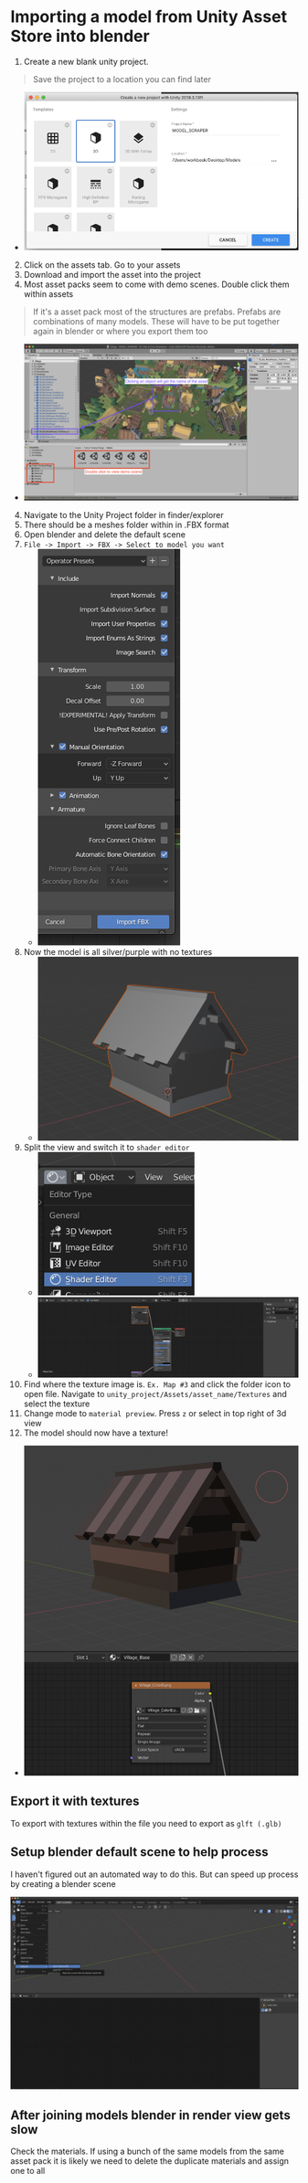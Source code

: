 # Importing a model from Unity Asset Store into blender

1. Create a new blank unity project. 
> Save the project to a location you can find later
   
   - ![unity create blank](./images/unity_create_blank.png)

2. Click on the assets tab. Go to your assets
3. Download and import the asset into the project
4. Most asset packs seem to come with demo scenes. Double click them within assets 
> If it's a asset pack most of the structures are prefabs. Prefabs are combinations of many models. These will have to be put together again in blender or where you export them too
   
   - ![unity asset name](./images/unity_asset_name.png)
   
4. Navigate to the Unity Project folder in finder/explorer
5. There should be a meshes folder within in .FBX format
6. Open blender and delete the default scene
7. `File -> Import -> FBX -> Select to model you want` 
   - ![fbx import settings into blender](./images/fbx-import-settings.png)
8. Now the model is all silver/purple with no textures
   - ![blender model is silver](./images/blender_unity_fbx_is_silver.png)
9. Split the view and switch it to `shader editor`
   - ![switch to shader](./images/blender_switch_to_shader.png)
   - ![shader editor](./images/blender_shader_editor.png)
10. Find where the texture image is. `Ex. Map #3` and click the folder icon to open file. Navigate to `unity_project/Assets/asset_name/Textures` and select the texture
11. Change mode to `material preview`. Press `z` or select in top right of 3d view
12. The model should now have a texture!
   - ![added shader](./images/blender_after_open_texture.png)

## Export it with textures
To export with textures within the file you need to export as `glft (.glb)`

## Setup blender default scene to help process
I haven't figured out an automated way to do this. But can speed up process by creating a blender scene

![blender unity scraper scene](./images/blender_unity_scraper_optimized.png)

## After joining models blender in render view gets slow
Check the materials. If using a bunch of the same models from the same asset pack it is likely we need to delete the duplicate materials and assign one to all
